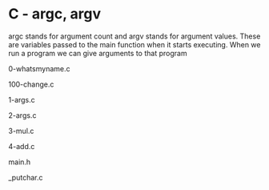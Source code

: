 # C - argc, argv

argc stands for argument count and argv stands for argument values. These are variables passed to the main function when it starts executing. When we run a program we can give arguments to that program

0-whatsmyname.c

100-change.c

1-args.c

2-args.c

3-mul.c

4-add.c

main.h

_putchar.c
